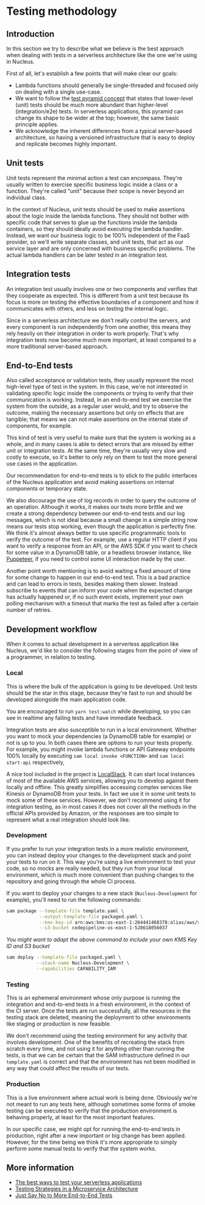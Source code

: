 # Testing methodology

## Introduction
In this section we try to describe what we believe is the best approach when dealing with tests in a
serverless architecture like the one we're using in Nucleus.

First of all, let's establish a few points that will make clear our goals:
- Lambda functions should generally be single-threaded and focused only on dealing with a single 
use-case.
- We want to follow the [test pyramid concept](https://martinfowler.com/bliki/TestPyramid.html) that
states that lower-level (unit) tests should be much more abundant than higher-level 
(integration/e2e) tests. In serverless applications, this pyramid can change its shape to be wider 
at the top; however, the same basic principle applies.
- We acknowledge the inherent differences from a typical server-based architecture, so having a 
versioned infrastructure that is easy to deploy and replicate becomes highly important.

## Unit tests
Unit tests represent the minimal action a test can encompass. They're usually written to exercise 
specific business logic inside a class or a function. They're called "unit" because their scope is 
never beyond an individual class.

In the context of Nucleus, unit tests should be used to make assertions about the logic inside the
lambda functions. They should not bother with specific code that serves to glue up the functions 
inside the lambda containers, so they should ideally avoid executing the lambda handler. Instead, we 
want our business logic to be 100% independent of the FaaS provider, so we'll write separate 
classes, and unit tests, that act as our service layer and are only concerned with business specific 
problems. The actual lambda handlers can be later tested in an integration test.

## Integration tests
An integration test usually involves one or two components and verifies that they cooperate as 
expected. This is different from a unit test because its focus is more on testing the effective
boundaries of a component and how it communicates with others, and less on testing the internal 
logic.

Since in a serverless architecture we don't really control the servers, and every component is run
independently from one another, this means they rely heavily on their integration in order to work 
properly. That's why integration tests now become much more important, at least compared to a more 
traditional server-based approach. 

## End-to-End tests
Also called acceptance or validation tests, they usually represent the most high-level type of test 
in the system. In this case, we're not interested in validating specific logic inside the components 
or trying to verify that their communication is working. Instead, in an end-to-end test we 
exercise the system from the outside, as a regular user would, and try to observe the outcome, 
making the necessary assertions but only on effects that are tangible; that means we can not make 
assertions on the internal state of components, for example.

This kind of test is very useful to make sure that the system is working as a whole, and in many 
cases is able to detect errors that are missed by either unit or integration tests. At the same 
time, they're usually very slow and costly to execute, so it's better to only rely on them to test 
the more general use cases in the application.

Our recommendation for end-to-end tests is to stick to the public interfaces of the Nucleus 
application and avoid making assertions on internal components or temporary state. 

We also discourage the use of log records in order to query the outcome of an operation. Although it
works, it makes our tests more brittle and we create a strong dependency between our end-to-end 
tests and our log messages, which is not ideal because a small change in a simple string now means 
our tests stop working, even though the application is perfectly fine. We think it's almost always 
better to use specific programmatic tools to verify the outcome of the test. For example, use a 
regular HTTP client if you want to verify a response from an API, or the AWS SDK if you want to 
check for some value in a DynamoDB table, or a headless browser instance, like 
[Puppeteer](https://github.com/GoogleChrome/puppeteer), if you need to control some UI interaction 
made by the user.

Another point worth mentioning is to avoid waiting a fixed amount of time for some change to happen
in our end-to-end test. This is a bad practice and can lead to errors in tests, besides making them
slower. Instead subscribe to events that can inform your code when the expected change has actually 
happened or, if no such event exists, implement your own polling mechanism with a timeout that 
marks the test as failed after a certain number of retries.

## Development workflow

When it comes to actual development in a serverless application like Nucleus, we'd like to consider
the following stages from the point of view of a programmer, in relation to testing.

### Local
This is where the bulk of the application is going to be developed. Unit tests should be the star in
this stage, because they're fast to run and should be developed alongside the main application code.

You are encouraged to run `yarn test:watch` while developing, so you can see in realtime any failing
tests and have immediate feedback.

Integration tests are also susceptible to run in a local environment. Whether you want to mock your
dependencies (a DynamoDB table for example) or not is up to you. In both cases there are options to 
run your tests properly. For example, you might invoke lambda functions or API Gateway endpoints 
100% locally by executing `sam local invoke <FUNCTION>` and `sam local start-api` respectively, 

A nice tool included in the project is [LocalStack](https://localstack.cloud/). It can start local
instances of most of the available AWS services, allowing you to develop against them locally and 
offline. This greatly simplifies accessing complex services like Kinesis or DynamoDB from your 
tests. In fact we use it in some unit tests to mock some of these services. However, we don't 
recommend using it for integration testing, as in most cases it does not cover all the methods in 
the official APIs provided by Amazon, or the responses are too simple to represent what a real 
integration should look like.

### Development
If you prefer to run your integration tests in a more realistic environment, you can instead deploy 
your changes to the development stack and point your tests to run on it. This way you're using a
live environment to test your code, so no mocks are really needed, but they run from your local 
environment, which is much more convenient than pushing changes to the repository and going through 
the whole CI process.

If you want to deploy your changes to a new stack (`Nucleus-Development` for example), you'll need 
to run the following commands:

```bash
sam package --template-file template.yaml \
            --output-template-file packaged.yaml \
            --kms-key-id arn:aws:kms:us-east-1:264441468378:alias/aws/s3 \
            --s3-bucket codepipeline-us-east-1-528618056037
```
_You might want to adapt the above command to include your own KMS Key ID and S3 bucket_

```bash
sam deploy --template-file packaged.yaml \
           --stack-name Nucleus-Development \
           --capabilities CAPABILITY_IAM
```

### Testing
This is an ephemeral environment whose only purpose is running the integration and end-to-end tests
in a fresh environment, in the context of the CI server. Once the tests are run successfully, all 
the resources in the testing stack are deleted, meaning the deployment to other environments like 
staging or production is now feasible.

We don't recommend using the testing environment for any activity that involves development. One of 
the benefits of recreating the stack from scratch every time, and not using it for anything other 
than running the tests, is that we can be certain that the SAM infrastructure defined in our 
`template.yaml` is correct and that the environment has not been modified in any way that could 
affect the results of our tests.

### Production
This is a live environment where actual work is being done. Obviously we're not meant to run any 
tests here, although sometimes some forms of smoke testing can be executed to verify that the 
production environment is behaving properly, at least for the most important features.

In our specific case, we might opt for running the end-to-end tests in production, right after a new
important or big change has been applied. However, for the time being we think it's more appropriate
to simply perform some manual tests to verify that the system works.

## More information
- [The best ways to test your serverless applications](https://medium.freecodecamp.org/the-best-ways-to-test-your-serverless-applications-40b88d6ee31e)
- [Testing Strategies in a Microservice Architecture](https://martinfowler.com/articles/microservice-testing/)
- [Just Say No to More End-to-End Tests](https://testing.googleblog.com/2015/04/just-say-no-to-more-end-to-end-tests.html)

